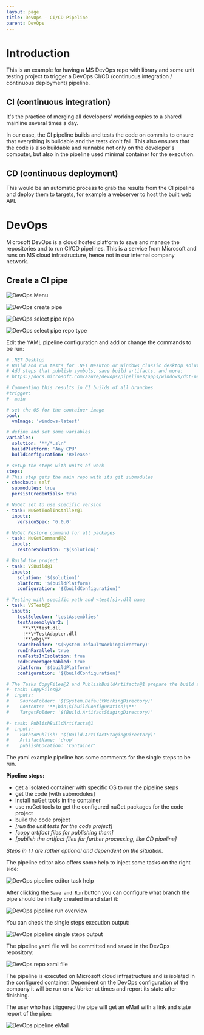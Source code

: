 ```yaml
---
layout: page
title: DevOps - CI/CD Pipeline
parent: DevOps
---
```


# Introduction 
This is an example for having a MS DevOps repo with library and some unit testing project to trigger a DevOps CI/CD (continuous integration / continuous deployment) pipeline.


## CI (continuous integration)
It's the practice of merging all developers' working copies to a shared mainline several times a day.

In our case, the CI pipeline builds and tests the code on commits to ensure that everything is buildable and the tests don't fail. This also ensures that the code is also buildable and runnable not only on the developer's computer, but also in the pipeline used minimal container for the execution.


## CD (continuous deployment)
This would be an automatic process to grab the results from the CI pipeline and deploy them to targets, for example a webserver to host the built web API.


# DevOps

Microsoft DevOps is a cloud hosted platform to save and manage the repositories and to run CI/CD pipelines. This is a service from Microsoft and runs on MS cloud infrastructure, hence not in our internal company network.


## Create a CI pipe

![DevOps Menu](/assets/images/other/DevOps/DevOps_menu.png)

![DevOps create pipe](/assets/images/other/DevOps/DevOps_create_pipe.png)

![DevOps select pipe repo](/assets/images/other/DevOps/DevOps_select_pipe_repo.png)

![DevOps select pipe repo type](/assets/images/other/DevOps/DevOps_select_pipe_repo_type.png)


Edit the YAML pipeline configuration and add or change the commands to be run:

```yaml
# .NET Desktop
# Build and run tests for .NET Desktop or Windows classic desktop solutions.
# Add steps that publish symbols, save build artifacts, and more:
# https://docs.microsoft.com/azure/devops/pipelines/apps/windows/dot-net

# Commenting this results in CI builds of all branches
#trigger:
#- main

# set the OS for the container image
pool:
  vmImage: 'windows-latest'

# define and set some variables
variables:
  solution: '**/*.sln'
  buildPlatform: 'Any CPU'
  buildConfiguration: 'Release'

# setup the steps with units of work
steps:
# This step gets the main repo with its git submodules 
- checkout: self
  submodules: true
  persistCredentials: true

# NuGet set to use specific version
- task: NuGetToolInstaller@1
  inputs:
    versionSpec: '6.0.0'

# NuGet Restore command for all packages
- task: NuGetCommand@2
  inputs:
    restoreSolution: '$(solution)'

# Build the project
- task: VSBuild@1
  inputs:
    solution: '$(solution)'
    platform: '$(buildPlatform)'
    configuration: '$(buildConfiguration)'

# Testing with specific path and <test[s]>.dll name
- task: VSTest@2
  inputs:
    testSelector: 'testAssemblies'
    testAssemblyVer2: |
      **\*\*test.dll
      !**\*TestAdapter.dll
      !**\obj\**
    searchFolder: '$(System.DefaultWorkingDirectory)'
    runInParallel: true
    runTestsInIsolation: true
    codeCoverageEnabled: true
    platform: '$(buildPlatform)'
    configuration: '$(buildConfiguration)'

# The Tasks CopyFiles@2 and PublishBuildArtifacts@1 prepare the build artifacts for further processing, like a CD pipeline
#- task: CopyFiles@2
#  inputs:
#    SourceFolder: '$(System.DefaultWorkingDirectory)'
#    Contents: '**\bin\$(buildConfiguration)\**'
#    TargetFolder: '$(Build.ArtifactStagingDirectory)'

#- task: PublishBuildArtifacts@1
#  inputs:
#    PathtoPublish: '$(Build.ArtifactStagingDirectory)'
#    ArtifactName: 'drop'
#    publishLocation: 'Container'

```

The yaml example pipeline has some comments for the single steps to be run.

**Pipeline steps:**

* get a isolated container with specific OS to run the pipeline steps
* get the code [with submodules]
* install nuGet tools in the container
* use nuGet tools to get the configured nuGet packages for the code project
* build the code project 
* *[run the unit tests for the code project]*
* *[copy artifact files for publishing them]*
* *[publish the artifact files for further processing, like CD pipeline]*

*Steps in `[]` are rather optional and dependent on the situation.*


The pipeline editor also offers some help to inject some tasks on the right side:

![DevOps pipeline editor task help](/assets/images/other/DevOps/DevOps_pipelineEditor_tasks_help.png)

After clicking the `Save and Run` button you can configure what branch the pipe should be initially created in and start it:

![DevOps pipeline run overview](/assets/images/other/DevOps/DevOps_running_pipe_overview.png)

You can check the single steps execution output:

![DevOps pipeline single steps output](/assets/images/other/DevOps/DevOps_running_pipe_steps.png)

The pipeline yaml file will be committed and saved in the DevOps repository:

![DevOps repo xaml file](/assets/images/other/DevOps/DevOps_repo_yaml_file.png)

The pipeline is executed on Microsoft cloud infrastructure and is isolated in the configured container. Dependent on the DevOps configuration of the company it will be run on a Worker at times and report its state after finishing.

The user who has triggered the pipe will get an eMail with a link and state report of the pipe:

![DevOps pipeline eMail](/assets/images/other/DevOps/DevOps_pipeline_eMail.png)

